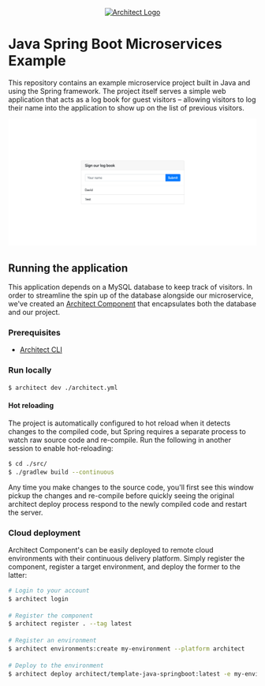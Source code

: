 <p align="center">
  <a href="//architect.io" target="blank"><img src="https://www.architect.io/logo.svg" width="320" alt="Architect Logo" /></a>
</p>

# Java Spring Boot Microservices Example

This repository contains an example microservice project built in Java and using
the Spring framework. The project itself serves a simple web application that acts
as a log book for guest visitors – allowing visitors to log their name into the
application to show up on the list of previous visitors.

![Screenshot](./screenshot.png)

## Running the application

This application depends on a MySQL database to keep track of visitors. In order to
streamline the spin up of the database alongside our microservice, we've created an
[Architect Component](https://www.architect.io/docs/getting-started/core-concepts#components)
that encapsulates both the database and our project. 

### Prerequisites 

* [Architect CLI](https://github.com/architect-team/architect-cli)

### Run locally

```sh
$ architect dev ./architect.yml
```

#### Hot reloading

The project is automatically configured to hot reload when it detects changes to the compiled
code, but Spring requires a separate process to watch raw source code and re-compile. Run the
following in another session to enable hot-reloading:

```sh
$ cd ./src/
$ ./gradlew build --continuous
```

Any time you make changes to the source code, you'll first see this window pickup the changes and re-compile
before quickly seeing the original architect deploy process respond to the newly compiled code and restart the
server.

### Cloud deployment

Architect Component's can be easily deployed to remote cloud environments with their continuous delivery platform.
Simply register the component, register a target environment, and deploy the former to the latter:

```sh
# Login to your account
$ architect login

# Register the component
$ architect register . --tag latest

# Register an environment
$ architect environments:create my-environment --platform architect

# Deploy to the environment
$ architect deploy architect/template-java-springboot:latest -e my-environment
```